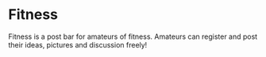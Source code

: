 # Fitness
Fitness is a post bar for amateurs of fitness.
Amateurs can register and post their ideas, pictures and discussion freely!
